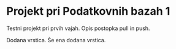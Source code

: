 # Projekt pri Podatkovnih bazah 1

Testni projekt pri prvih vajah.
Opis postopka pull in push.

Dodana vrstica.
Še ena dodana vrstica.